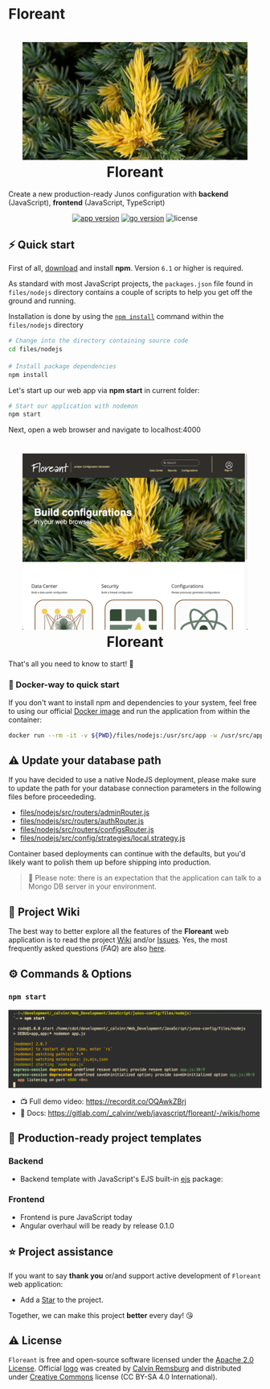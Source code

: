 # Floreant

<h1 align="center"><img src="files/images/header.png" width="448px"/><br/>Floreant</h1>

Create a new production-ready Junos configuration with <b>backend</b> (JavaScript), <b>frontend</b> (JavaScript, TypeScript)<br/>

<p align="center">
  <a href="https://gitlab.com/_calvinr/web/javascript/floreant/-/releases" target="_blank"><img src="https://img.shields.io/badge/version-v0.0.2-blue?style=for-the-badge&logo=none" alt="app version" /></a>
  <a href="https://gitlab.com/_calvinr/web/javascript/floreant/-/releases" target="_blank"><img src="https://img.shields.io/badge/ES6-2018+-00ADD8?style=for-the-badge&logo=javascript" alt="go version" /></a>
  <img src="https://img.shields.io/badge/license-apache_2.0-red?style=for-the-badge&logo=none" alt="license" />
</p>

## ⚡️ Quick start

First of all, [download](https://docs.npmjs.com/downloading-and-installing-node-js-and-npm) and install **npm**. Version `6.1` or higher is required.

As standard with most JavaScript projects, the `packages.json` file found in `files/nodejs` directory contains a couple of scripts to help you get off the ground and running.

Installation is done by using the [`npm install`](https://docs.npmjs.com/cli/v7/commands/npm-install) command within the `files/nodejs` directory

```bash
# Change into the directory containing source code
cd files/nodejs

# Install package dependencies
npm install
```

Let's start up our web app via **npm start** in current folder:

```bash
# Start our application with nodemon
npm start
```

Next, open a web browser and navigate to localhost:4000

<h1 align="center"><img src="files/images/screenshot.png" width="448px"/><br/>Floreant</h1>

That's all you need to know to start! 🎉

### 🐳 Docker-way to quick start

If you don't want to install npm and dependencies to your system, feel free to using our official [Docker image](https://hub.docker.com/r/packetferret/floreant) and run the application from within the container:

```bash
docker run --rm -it -v ${PWD}/files/nodejs:/usr/src/app -w /usr/src/app packetferret/floreant:latest npm start
```

## ⚠️ Update your database path

If you have decided to use a native NodeJS deployment, please make sure to update the path for your database connection parameters in the following files before proceededing.

- [files/nodejs/src/routers/adminRouter.js](https://gitlab.com/_calvinr/web/javascript/floreant/-/blob/master/files/nodejs/src/routers/adminRouter.js)
- [files/nodejs/src/routers/authRouter.js](https://gitlab.com/_calvinr/web/javascript/floreant/-/blob/master/files/nodejs/src/routers/authRouter.js)
- [files/nodejs/src/routers/configsRouter.js](https://gitlab.com/_calvinr/web/javascript/floreant/-/blob/master/files/nodejs/src/routers/configsRouter.js)
- [files/nodejs/src/config/strategies/local.strategy.js](https://gitlab.com/_calvinr/web/javascript/floreant/-/blob/master/files/nodejs/src/config/strategies/local.strategy.js)

Container based deployments can continue with the defaults, but you'd likely want to polish them up before shipping into production.

> 🔔 Please note: there is an expectation that the application can talk to a Mongo DB server in your environment.

## 📖 Project Wiki

The best way to better explore all the features of the **Floreant** web application is to read the project [Wiki](https://gitlab.com/_calvinr/web/javascript/floreant/-/wikis/home) and/or [Issues](https://gitlab.com/_calvinr/web/javascript/floreant/-/issues). Yes, the most frequently asked questions (_FAQ_) are also [here](https://gitlab.com/_calvinr/web/javascript/floreant/-/wikis/home).

## ⚙️ Commands & Options

### `npm start`

![npm start](files/images/npm_start.png)

- 📺 Full demo video: https://recordit.co/OQAwkZBrj
- 📖 Docs: https://gitlab.com/_calvinr/web/javascript/floreant/-/wikis/home

## 📝 Production-ready project templates

### Backend

- Backend template with JavaScript's EJS built-in [ejs](http://ejs.co/#docs) package:

### Frontend

- Frontend is pure JavaScript today
- Angular overhaul will be ready by release 0.1.0

## ⭐️ Project assistance

If you want to say **thank you** or/and support active development of `Floreant` web application:

- Add a [Star](https://gitlab.com/_calvinr/web/javascript/floreant) to the project.

Together, we can make this project **better** every day! 😘

## ⚠️ License

`Floreant` is free and open-source software licensed under the [Apache 2.0 License](https://gitlab.com/_calvinr/web/javascript/floreant/blob/master/LICENSE). Official [logo](https://gitlab.com/_calvinr/web/javascript/floreant/wiki/Logo) was created by [Calvin Remsburg](https://localhost) and distributed under [Creative Commons](https://creativecommons.org/licenses/by-sa/4.0/) license (CC BY-SA 4.0 International).